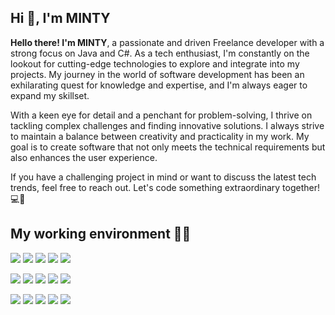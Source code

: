 <h2 align="left">Hi 👋, I'm MINTY</h2>

<b>Hello there! I'm MINTY</b>, a passionate and driven Freelance developer with a strong focus on Java and C#. As a tech enthusiast, I'm constantly on the lookout for cutting-edge technologies to explore and integrate into my projects. My journey in the world of software development has been an exhilarating quest for knowledge and expertise, and I'm always eager to expand my skillset.

With a keen eye for detail and a penchant for problem-solving, I thrive on tackling complex challenges and finding innovative solutions. I always strive to maintain a balance between creativity and practicality in my work. My goal is to create software that not only meets the technical requirements but also enhances the user experience.

If you have a challenging project in mind or want to discuss the latest tech trends, feel free to reach out.
Let's code something extraordinary together! 💻🚀

<h2 align="left">My working environment 👨‍🏭</h2>
<p>
  <img src="https://img.shields.io/badge/Java-ED8B00?style=for-the-badge&logo=java&logoColor=white" />
  <img src="https://img.shields.io/badge/C%23-239120?style=for-the-badge&logo=c-sharp&logoColor=white" />
  <img src="https://img.shields.io/badge/JavaScript-323330?style=for-the-badge&logo=javascript&logoColor=F7DF1E" />
  <img src="https://img.shields.io/badge/json-5E5C5C?style=for-the-badge&logo=json&logoColor=white" />
  <img src="https://img.shields.io/badge/Node.js-339933?style=for-the-badge&logo=nodedotjs&logoColor=white" />
</p>
<p>
  <img src="https://img.shields.io/badge/Visual_Studio_Code-0078D4?style=for-the-badge&logo=visual%20studio%20code&logoColor=white" />
  <img src="https://img.shields.io/badge/Visual_Studio-5C2D91?style=for-the-badge&logo=visual%20studio&logoColor=white" />
  <img src="https://img.shields.io/badge/Atom-66595C?style=for-the-badge&logo=Atom&logoColor=white" />
  <img src="https://img.shields.io/badge/Eclipse-2C2255?style=for-the-badge&logo=eclipse&logoColor=white" />
  <img src="https://img.shields.io/badge/sublime_text-%23575757.svg?&style=for-the-badge&logo=sublime-text&logoColor=important" />
</p>
<p>
  <img src="https://img.shields.io/badge/MySQL-00000F?style=for-the-badge&logo=mysql&logoColor=white" />
  <img src="https://img.shields.io/badge/MongoDB-4EA94B?style=for-the-badge&logo=mongodb&logoColor=white" />
  <img src="https://img.shields.io/badge/Redis-eb4034?style=for-the-badge&logo=redis&logoColor=white" />
  <img src="https://img.shields.io/badge/Trello-34a8eb?style=for-the-badge&logo=trello&logoColor=white" />
  <img src="https://img.shields.io/badge/git-bf2008?style=for-the-badge&logo=git&logoColor=white" />
</p>
